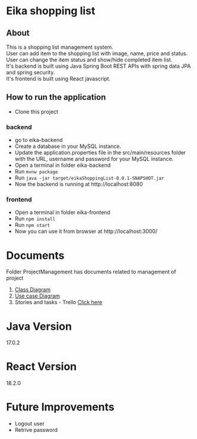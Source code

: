 # Eika shopping list

## About

This is a shopping list management system. <br />
User can add item to the shopping list with image, name, price and status.<br />
User can change the item status and show/hide completed item list.<br />
It's backend is built using Java Spring Boot REST APIs with spring data JPA and spring security. <br />
It's frontend is built using React javascript.

## How to run the application

- Clone this project <br />

### backend

- go to eika-backend
- Create a database in your MySQL instance.
- Update the application.properties file in the src/main/resources folder with the URL, username and password for your MySQL instance.
- Open a terminal in folder eika-backend <br />
- Run `mvnw package`
- Run `java -jar target/eikaShoppingList-0.0.1-SNAPSHOT.jar` <br />
- Now the backend is running at http://localhost:8080

### frontend

- Open a terminal in folder eika-frontend <br />
- Run `npm install` <br />
- Run `npm start` <br />
- Now you can use it from browser at http://localhost:3000/ <br />

# Documents

Folder ProjectManagement has documents related to management of project <br />

1. [Class Diagram](https://drive.google.com/file/d/1q_Hr3yiJ3THpJy2R36TTMLMKUX52A7X7/view?usp=sharing) <br />
2. [Use case Diagram](https://drive.google.com/file/d/1D9oJOGoFxVOAGGy2gIyWWiyOFN5_Ptv2/view?usp=sharing)<br />
3. Stories and tasks - Trello [Click here](https://trello.com/invite/b/TGTmzDpE/ATTI6128bececfbf8d84b8c457ec6c97852516851965/eika-shopping-list)<br />

# Java Version

17.0.2

# React Version

18.2.0

# Future Improvements

- Logout user
- Retrive password
